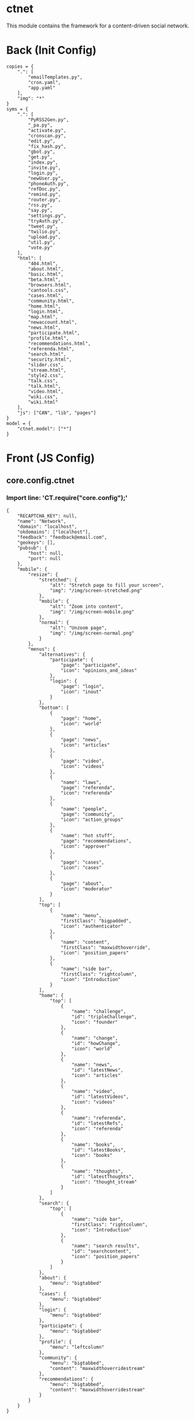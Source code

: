 # ctnet
This module contains the framework for a content-driven social network.


# Back (Init Config)

    copies = {
    	".": [
    		"emailTemplates.py",
    		"cron.yaml",
    		"app.yaml"
    	],
    	"img": "*"
    }
    syms = {
    	".": [
    		"PyRSS2Gen.py",
    		"_pa.py",
    		"activate.py",
    		"cronscan.py",
    		"edit.py",
    		"fix_hash.py",
    		"gbot.py",
    		"get.py",
    		"index.py",
    		"invite.py",
    		"login.py",
    		"newUser.py",
    		"phoneAuth.py",
    		"refDoc.py",
    		"remind.py",
    		"router.py",
    		"rss.py",
    		"say.py",
    		"settings.py",
    		"tryAuth.py",
    		"tweet.py",
    		"twilio.py",
    		"upload.py",
    		"util.py",
    		"vote.py"
    	],
    	"html": [
    		"404.html",
    		"about.html",
    		"basic.html",
    		"beta.html",
    		"browsers.html",
    		"cantools.css",
    		"cases.html",
    		"community.html",
    		"home.html",
    		"login.html",
    		"map.html",
    		"newaccount.html",
    		"news.html",
    		"participate.html",
    		"profile.html",
    		"recommendations.html",
    		"referenda.html",
    		"search.html",
    		"security.html",
    		"slider.css",
    		"stream.html",
    		"style2.css",
    		"talk.css",
    		"talk.html",
    		"video.html",
    		"wiki.css",
    		"wiki.html"
    	],
    	"js": ["CAN", "lib", "pages"]
    }
    model = {
    	"ctnet.model": ["*"]
    }
    

# Front (JS Config)

## core.config.ctnet
### Import line: 'CT.require("core.config");'
    {
    	"RECAPTCHA_KEY": null,
    	"name": "Network",
    	"domain": "localhost",
    	"okdomains": ["localhost"],
    	"feedback": "feedback@email.com",
    	"geokeys": [],
    	"pubsub": {
    		"host": null,
    		"port": null
    	},
    	"mobile": {
    		"resize": {
    		    "stretched": {
    		        "alt": "Stretch page to fill your screen",
    		        "img": "/img/screen-stretched.png"
    		    },
    		    "mobile": {
    		        "alt": "Zoom into content",
    		        "img": "/img/screen-mobile.png"
    		    },
    		    "normal": {
    		        "alt": "Unzoom page",
    		        "img": "/img/screen-normal.png"
    		    }
    		},
    		"menus": {
    		    "alternatives": {
    		        "participate": {
    		            "page": "participate",
    		            "icon": "opinions_and_ideas"
    		        },
    		        "login": {
    		            "page": "login",
    		            "icon": "inout"
    		        }
    		    },
    		    "bottom": [
    		        {
    		            "page": "home",
    		            "icon": "world"
    		        },
    		        {
    		            "page": "news",
    		            "icon": "articles"
    		        },
    		        {
    		            "page": "video",
    		            "icon": "videos"
    		        },
    		        {
    		            "name": "laws",
    		            "page": "referenda",
    		            "icon": "referenda"
    		        },
    		        {
    		            "name": "people",
    		            "page": "community",
    		            "icon": "action_groups"
    		        },
    		        {
    		            "name": "hot stuff",
    		            "page": "recommendations",
    		            "icon": "approver"
    		        },
    		        {
    		            "page": "cases",
    		            "icon": "cases"
    		        },
    		        {
    		            "page": "about",
    		            "icon": "moderator"
    		        }
    		    ],
    		    "top": [
    		        {
    		            "name": "menu",
    		            "firstClass": "bigpadded",
    		            "icon": "authenticator"
    		        },
    		        {
    		            "name": "content",
    		            "firstClass": "maxwidthoverride",
    		            "icon": "position_papers"
    		        },
    		        {
    		            "name": "side bar",
    		            "firstClass": "rightcolumn",
    		            "icon": "Introduction"
    		        }
    		    ],
    		    "home": {
    		        "top": [
    		            {
    		                "name": "challenge",
    		                "id": "tripleChallenge",
    		                "icon": "founder"
    		            },
    		            {
    		                "name": "change",
    		                "id": "howChange",
    		                "icon": "world"
    		            },
    		            {
    		                "name": "news",
    		                "id": "latestNews",
    		                "icon": "articles"
    		            },
    		            {
    		                "name": "video",
    		                "id": "latestVideos",
    		                "icon": "videos"
    		            },
    		            {
    		                "name": "referenda",
    		                "id": "latestRefs",
    		                "icon": "referenda"
    		            },
    		            {
    		                "name": "books",
    		                "id": "latestBooks",
    		                "icon": "books"
    		            },
    		            {
    		                "name": "thoughts",
    		                "id": "latestThoughts",
    		                "icon": "thought_stream"
    		            }
    		        ]
    		    },
    		    "search": {
    		        "top": [
    		            {
    		                "name": "side bar",
    		                "firstClass": "rightcolumn",
    		                "icon": "Introduction"
    		            },
    		            {
    		                "name": "search results",
    		                "id": "searchcontent",
    		                "icon": "position_papers"
    		            }
    		        ]
    		    },
    		    "about": {
    		        "menu": "bigtabbed"
    		    },
    		    "cases": {
    		        "menu": "bigtabbed"
    		    },
    		    "login": {
    		        "menu": "bigtabbed"
    		    },
    		    "participate": {
    		        "menu": "bigtabbed"
    		    },
    		    "profile": {
    		        "menu": "leftcolumn"
    		    },
    		    "community": {
    		        "menu": "bigtabbed",
    		        "content": "maxwidthoverridestream"
    		    },
    		    "recommendations": {
    		        "menu": "bigtabbed",
    		        "content": "maxwidthoverridestream"
    		    }
    		}
    	}
    }